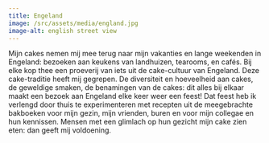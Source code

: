 ```yaml
---
title: Engeland
image: /src/assets/media/england.jpg
image-alt: english street view
---
```

Mijn cakes nemen mij mee terug naar mijn vakanties en lange weekenden in Engeland: bezoeken aan keukens van landhuizen, tearooms, en cafés. Bij elke kop thee een proeverij van iets uit de cake-cultuur van Engeland. Deze cake-traditie heeft mij gegrepen. De diversiteit en hoeveelheid aan cakes, de geweldige smaken, de benamingen van de cakes: dit alles bij elkaar maakt een bezoek aan Engeland elke keer weer een feest! Dat feest heb ik verlengd door thuis te experimenteren met recepten uit de meegebrachte bakboeken voor mijn gezin, mijn vrienden, buren en voor mijn collegae en hun kennissen. Mensen met een glimlach op hun gezicht mijn cake zien eten: dan geeft mij voldoening.
